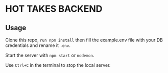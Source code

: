 # HOT TAKES BACKEND #

## Usage ##

Clone this repo, `run npm install` then fill the example.env file with your DB credentials and rename it `.env`.

Start the server with `npm start` or `nodemon`.

Use `Ctrl+C` in the terminal to stop the local server.